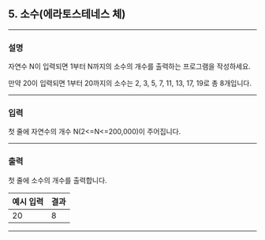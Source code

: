 ## 5. 소수(에라토스테네스 체)
*************************************************************************
### 설명
자연수 N이 입력되면 1부터 N까지의 소수의 개수를 출력하는 프로그램을 작성하세요.

만약 20이 입력되면 1부터 20까지의 소수는 2, 3, 5, 7, 11, 13, 17, 19로 총 8개입니다.


-------------------------------------------------------------------------
### 입력

첫 줄에 자연수의 개수 N(2<=N<=200,000)이 주어집니다.

-------------------------------------------------------------------------
### 출력
첫 줄에 소수의 개수를 출력합니다.

| 예시 입력                              | 결과  |
|------------------------------------|-----|
|20| 8   |

-------------------------------------------------------------------------
